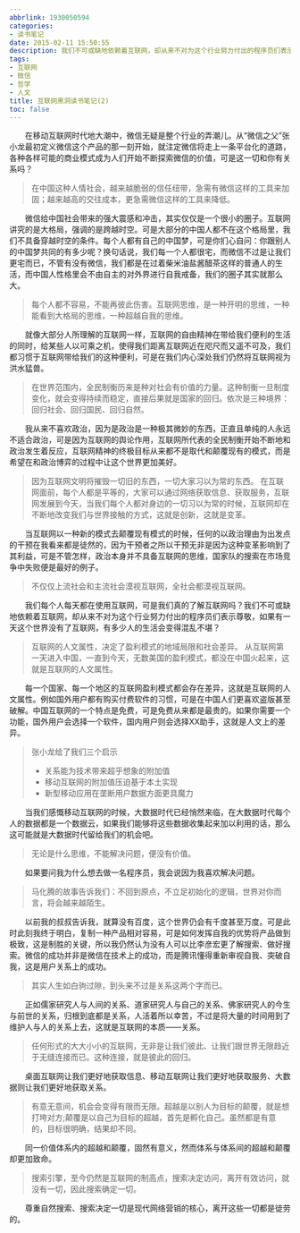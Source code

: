 ```yaml
---
abbrlink: 1930050594
categories:
- 读书笔记
date: 2015-02-11 15:50:55
description: 我们不可或缺地依赖着互联网，却从来不对为这个行业努力付出的程序员们表示尊敬，如果有一天这个世界没有了互联网，有多少人的生活会变得混乱不堪
tags:
- 互联网
- 微信
- 哲学
- 人文
title: 互联网黑洞读书笔记(2)
toc: false
---
```


&emsp;&emsp;在移动互联网时代地大潮中，微信无疑是整个行业的弄潮儿。从“微信之父”张小龙最初定义微信这个产品的那一刻开始，就注定微信将走上一条平台化的道路，各种各样可能的商业模式成为人们开始不断探索微信的价值，可是这一切和你有关系吗？

<!--more-->

>在中国这种人情社会，越来越脆弱的信任纽带，急需有微信这样的工具来加固；越来越高的交往成本，更急需微信这样的工具来降低。

&emsp;&emsp;微信给中国社会带来的强大震感和冲击，其实仅仅是一个很小的圈子。互联网讲究的是大格局，强调的是跨越时空。可是大部分的中国人都不在这个格局里，我们不具备穿越时空的条件。每个人都有自己的中国梦，可是你扪心自问：你跟别人的中国梦共同的有多少呢？换句话说，我们每一个人都很宅，而微信不过是让我们更宅而已，不管有没有微信，我们都是在过着柴米油盐酱醋茶这样的普通人的生活，而中国人性格里会不由自主的对外界进行自我戒备，我们的圈子其实就那么大。

>每个人都不容易，不能再彼此伤害。互联网思维，是一种开明的思维，一种能看到大格局的思维，一种超越自我的思维。

&emsp;&emsp;就像大部分人所理解的互联网一样，互联网的自由精神在带给我们便利的生活的同时，给某些人以可乘之机，使得我们距离互联网近在咫尺而又遥不可及，我们都习惯于互联网带给我们的这种便利，可是在我们内心深处我们仍然将互联网视为洪水猛兽。

>在世界范围内，全民制衡历来是种对社会有价值的力量。这种制衡一旦制度变化，就会变得持续而稳定，直接后果就是国家的回归。依次是三种境界：回归社会、回归国民、回归自然。

&emsp;&emsp;我从来不喜欢政治，因为是政治是一种极其微妙的东西，正直且单纯的人永远不适合政治，可是因为互联网的舆论作用，互联网所代表的全民制衡开始不断地和政治发生着反应，互联网精神的终极目标从来都不是取代和颠覆现有的模式，而是希望在和政治博弈的过程中让这个世界更加美好。

>因为互联网文明将摧毁一切旧的东西，一切大家习以为常的东西。
在互联网面前，每个人都是平等的，大家可以通过网络获取信息、获取服务，互联网发展到今天，当我们每个人都对身边的一切习以为常的时候，互联网却在不断地改变我们与世界接触的方式，这就是创新，这就是变革。

&emsp;&emsp;当互联网以一种新的模式去颠覆现有模式的时候，任何的以政治理由为出发点的干预在我看来都是徒然的，因为干预者之所以干预无非是因为这种变革影响到了其利益，可是不管怎样，政治本身并不具备互联网的思维，国家队的搜索在市场竞争中失败便是最好的例子。

>不仅仅上流社会和主流社会漠视互联网，全社会都漠视互联网。

&emsp;&emsp;我们每个人每天都在使用互联网，可是我们真的了解互联网吗？我们不可或缺地依赖着互联网，却从来不对为这个行业努力付出的程序员们表示尊敬，如果有一天这个世界没有了互联网，有多少人的生活会变得混乱不堪？

>互联网的人文属性，决定了盈利模式的地域局限和社会差异。
从互联网第一天进入中国，一直到今天，无数美国的盈利模式，都没在中国火起来，这就是互联网的人文属性。

&emsp;&emsp;每一个国家、每一个地区的互联网盈利模式都会存在差异，这就是互联网的人文属性。例如国外用户都有购买付费软件的习惯，可是在中国人们更喜欢盗版甚至破解。中国互联网的一个特点是免费，可是免费从来都是最贵的。如果你需要一个功能，国外用户会选择一个软件，国内用户则会选择XX助手，这就是人文上的差异。

>张小龙给了我们三个启示
>*  关系能为技术带来超乎想象的附加值
>*  移动互联网的附加值压迫基于本土实现
>*  新型移动应用在垄断用户数据方面更具魔力

&emsp;&emsp;当我们感慨移动互联网的时候，大数据时代已经悄然来临，在大数据时代每个人的数据都是一个数据云，如果我们能够将这些数据收集起来加以利用的话，那么这可能就是大数据时代留给我们的机会吧。

>无论是什么思维，不能解决问题，便没有价值。

&emsp;&emsp;如果要问我为什么想去做一名程序员，我会说因为我喜欢解决问题。

>马化腾的故事告诉我们：不回到原点，不立足初始化的逻辑，世界对你而言，将会越来越陌生。

&emsp;&emsp;以前我的叔叔告诉我，就算没有百度，这个世界仍会有千度甚至万度。可是此时此刻我终于明白，复制一种产品相对容易，可是如何发挥自我的优势将产品做到极致，这是制胜的关键，所以我仍然认为没有人可以比李彦宏更了解搜索、做好搜索。微信的成功并非是微信在技术上的成功，而是腾讯懂得重新审视自我、突破自我，这是用户关系上的成功。

>其实人生如白驹过隙，到头来不过是关系这两个字而已。

&emsp;&emsp;正如儒家研究人与人间的关系、道家研究人与自己的关系、佛家研究人的今生与前世的关系，归根到底都是关系，人活着所以幸苦，不过是将大量的时间用到了维护人与人的关系上去，这就是互联网的本质——关系。

>任何形式的大大小小的互联网，无非是让我们彼此、让我们跟世界无限趋近于无缝连接而已。这种连接，就是彼此的回归。

&emsp;&emsp;桌面互联网让我们更好地获取信息、移动互联网让我们更好地获取服务、大数据则让我们更好地获取关系。

>有意无意间，机会会变得有限而无限。超越是以别人为目标的颠覆，就是想打垮对方;颠覆是以自己为目标的超越，首先是孵化自己。虽然都是有意的，目标很明确，结果却不同。

&emsp;&emsp;同一价值体系内的超越和颠覆，固然有意义，然而体系与体系间的超越和颠覆却更加致命。

>搜索引擎，至今仍然是互联网的制高点，搜索决定访问，离开有效访问，就没有一切，因此搜索确定一切。

&emsp;&emsp;尊重自然搜索、搜索决定一切是现代网络营销的核心，离开这些一切都是徒劳的。